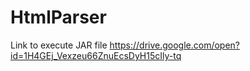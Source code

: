 # HtmlParser
Link to execute JAR file 
https://drive.google.com/open?id=1H4GEj_Vexzeu66ZnuEcsDyH15cIly-tq
